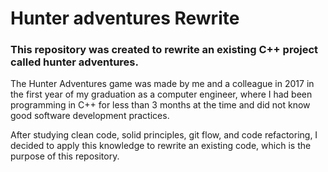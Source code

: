# Hunter adventures Rewrite

### This repository was created to rewrite an existing C++ project called hunter adventures. 


The Hunter Adventures game was made by me and a colleague in 2017 in the first year of my graduation as a computer engineer, where I had been programming in C++ for less than 3 months at the time and did not know good software development practices.

After studying clean code, solid principles, git flow, and code refactoring, I decided to apply this knowledge to rewrite an existing code, which is the purpose of this repository.
